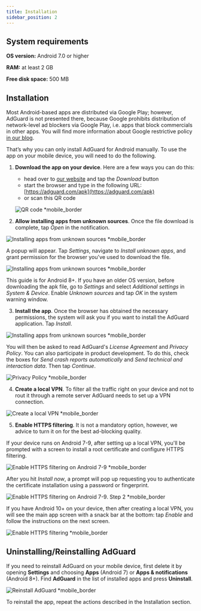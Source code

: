 ```yaml
---
title: Installation
sidebar_position: 2
---
```


## System  requirements

**OS version:** Android 7.0 or higher

**RAM:** at least 2 GB

**Free disk space:** 500 MB

## Installation

Most Android-based apps are distributed via Google Play; however, AdGuard is not presented there, because Google prohibits distribution of network-level ad blockers via Google Play, i.e. apps that block commercials in other apps. You will find more information about Google restrictive policy [in our blog](https://blog.adguard.com/en/google-removes-adguard-android-app-google-play/).

That’s why you can only install AdGuard for Android manually. To use the app on your mobile device, you will need to do the following.

1. **Download the app on your device**. Here are a few ways you can do this:

    * head over to [our website](https://adguard.com/en/adguard-android/overview.html) and tap the *Download* button
    * start the browser and type in the following URL: [https://adguard.com/apk](https://adguard.com/apk)
    * or scan this QR code

    ![QR code *mobile_border](https://cdn.adtidy.org/content/kb/ad_blocker/android/installation/inst_qr.png)

2. **Allow installing apps from unknown sources**. Once the file download is complete, tap *Open* in the notification.

![Installing apps from unknown sources *mobile_border](https://cdn.adtidy.org/content/kb/ad_blocker/android/installation/inst_1.png)

A popup will appear. Tap *Settings*, navigate to *Install unknown apps*, and grant permission for the browser you've used to download the file.

![Installing apps from unknown sources *mobile_border](https://cdn.adtidy.org/content/kb/ad_blocker/android/installation/inst_3.png)

This guide is for Android 8+. If you have an older OS version, before downloading the apk file, go to *Settings* and select *Additional settings* in *System & Device*. Enable *Unknown sources* and tap *OK* in the system warning window.

3. **Install the app**. Once the browser has obtained the necessary permissions, the system will ask you if you want to install the AdGuard application. Tap *Install*.

![Installing apps from unknown sources *mobile_border](https://cdn.adtidy.org/content/kb/ad_blocker/android/installation/inst_4.png)

You will then be asked to read AdGuard's *License Agreement* and *Privacy Policy*. You can also participate in product development. To do this, check the boxes for *Send crash reports automatically* and *Send technical and interaction data*. Then tap *Continue*.

![Privacy Policy *mobile_border](https://cdn.adtidy.org/content/kb/ad_blocker/android/installation/fl_3.png)

4. **Create a local VPN**. To filter all the traffic right on your device and not to rout it through a remote server AdGuard needs to set up a VPN connection. 

![Create a local VPN *mobile_border](https://cdn.adtidy.org/content/kb/ad_blocker/android/installation/fl_2.png)

5. **Enable HTTPS filtering**. It is not a mandatory option, however, we advice to turn it on for the best ad-blocking quality.

If your device runs on Android 7-9, after setting up a local VPN, you'll be prompted with a screen to install a root certificate and configure HTTPS filtering. 

![Enable HTTPS filtering on Android 7-9 *mobile_border](https://cdn.adtidy.org/content/kb/ad_blocker/android/installation/cert_1.jpg)

After you hit *Install now*, a prompt will pop up requesting you to authenticate the certificate installation using a password or fingerprint.

![Enable HTTPS filtering on Android 7-9. Step 2 *mobile_border](https://cdn.adtidy.org/content/kb/ad_blocker/android/installation/cert_2.jpg)

If you have Android 10+ on your device, then after creating a local VPN, you will see the main app screen with a snack bar at the bottom: tap *Enable* and follow the instructions on the next screen.  

![Enable HTTPS filtering *mobile_border](https://cdn.adtidy.org/content/kb/ad_blocker/android/installation/fl_5.png)

## Uninstalling/Reinstalling AdGuard

If you need to reinstall AdGuard on your mobile device, first delete it by opening **Settings** and choosing **Apps** (Android 7) or **Apps & notifications** (Android 8+). Find **AdGuard** in the list of installed apps and press **Uninstall**.

![Reinstall AdGuard *mobile_border](https://cdn.adtidy.org/content/kb/ad_blocker/android/installation/inst_4.png)

To reinstall the app, repeat the actions described in the Installation section.
